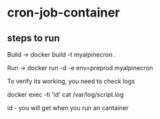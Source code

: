 # cron-job-container

## steps to run

Build -> docker build -t myalpinecron .

Run -> docker run -d  -e env=preprod myalpinecron

To verify its working, you need to check logs

docker exec -ti 'id' cat /var/log/script.log

id - you will get when you run an cantainer

